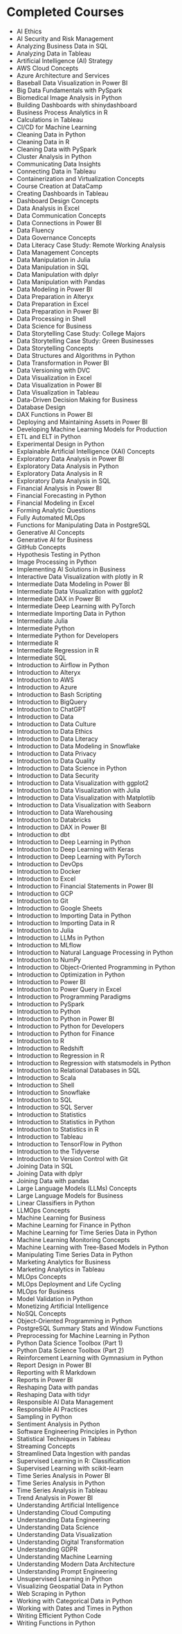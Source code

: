 
# Completed Courses

- AI Ethics
- AI Security and Risk Management
- Analyzing Business Data in SQL
- Analyzing Data in Tableau
- Artificial Intelligence (AI) Strategy
- AWS Cloud Concepts
- Azure Architecture and Services
- Baseball Data Visualization in Power BI
- Big Data Fundamentals with PySpark
- Biomedical Image Analysis in Python
- Building Dashboards with shinydashboard
- Business Process Analytics in R
- Calculations in Tableau
- CI/CD for Machine Learning
- Cleaning Data in Python
- Cleaning Data in R
- Cleaning Data with PySpark
- Cluster Analysis in Python
- Communicating Data Insights
- Connecting Data in Tableau
- Containerization and Virtualization Concepts
- Course Creation at DataCamp
- Creating Dashboards in Tableau
- Dashboard Design Concepts
- Data Analysis in Excel
- Data Communication Concepts
- Data Connections in Power BI
- Data Fluency
- Data Governance Concepts
- Data Literacy Case Study: Remote Working Analysis
- Data Management Concepts
- Data Manipulation in Julia
- Data Manipulation in SQL
- Data Manipulation with dplyr
- Data Manipulation with Pandas
- Data Modeling in Power BI
- Data Preparation in Alteryx
- Data Preparation in Excel
- Data Preparation in Power BI
- Data Processing in Shell
- Data Science for Business
- Data Storytelling Case Study: College Majors
- Data Storytelling Case Study: Green Businesses
- Data Storytelling Concepts
- Data Structures and Algorithms in Python
- Data Transformation in Power BI
- Data Versioning with DVC
- Data Visualization in Excel
- Data Visualization in Power BI
- Data Visualization in Tableau
- Data-Driven Decision Making for Business
- Database Design
- DAX Functions in Power BI
- Deploying and Maintaining Assets in Power BI
- Developing Machine Learning Models for Production
- ETL and ELT in Python
- Experimental Design in Python
- Explainable Artificial Intelligence (XAI) Concepts
- Exploratory Data Analysis in Power BI
- Exploratory Data Analysis in Python
- Exploratory Data Analysis in R
- Exploratory Data Analysis in SQL
- Financial Analysis in Power BI
- Financial Forecasting in Python
- Financial Modeling in Excel
- Forming Analytic Questions
- Fully Automated MLOps
- Functions for Manipulating Data in PostgreSQL
- Generative AI Concepts
- Generative AI for Business
- GitHub Concepts
- Hypothesis Testing in Python
- Image Processing in Python
- Implementing AI Solutions in Business
- Interactive Data Visualization with plotly in R
- Intermediate Data Modeling in Power BI
- Intermediate Data Visualization with ggplot2
- Intermediate DAX in Power BI
- Intermediate Deep Learning with PyTorch
- Intermediate Importing Data in Python
- Intermediate Julia
- Intermediate Python
- Intermediate Python for Developers
- Intermediate R
- Intermediate Regression in R
- Intermediate SQL
- Introduction to Airflow in Python
- Introduction to Alteryx
- Introduction to AWS
- Introduction to Azure
- Introduction to Bash Scripting
- Introduction to BigQuery
- Introduction to ChatGPT
- Introduction to Data
- Introduction to Data Culture
- Introduction to Data Ethics
- Introduction to Data Literacy
- Introduction to Data Modeling in Snowflake
- Introduction to Data Privacy
- Introduction to Data Quality
- Introduction to Data Science in Python
- Introduction to Data Security
- Introduction to Data Visualization with ggplot2
- Introduction to Data Visualization with Julia
- Introduction to Data Visualization with Matplotlib
- Introduction to Data Visualization with Seaborn
- Introduction to Data Warehousing
- Introduction to Databricks
- Introduction to DAX in Power BI
- Introduction to dbt
- Introduction to Deep Learning in Python
- Introduction to Deep Learning with Keras
- Introduction to Deep Learning with PyTorch
- Introduction to DevOps
- Introduction to Docker
- Introduction to Excel
- Introduction to Financial Statements in Power BI
- Introduction to GCP
- Introduction to Git
- Introduction to Google Sheets
- Introduction to Importing Data in Python
- Introduction to Importing Data in R
- Introduction to Julia
- Introduction to LLMs in Python
- Introduction to MLflow
- Introduction to Natural Language Processing in Python
- Introduction to NumPy
- Introduction to Object-Oriented Programming in Python
- Introduction to Optimization in Python
- Introduction to Power BI
- Introduction to Power Query in Excel
- Introduction to Programming Paradigms
- Introduction to PySpark
- Introduction to Python
- Introduction to Python in Power BI
- Introduction to Python for Developers
- Introduction to Python for Finance
- Introduction to R
- Introduction to Redshift
- Introduction to Regression in R
- Introduction to Regression with statsmodels in Python
- Introduction to Relational Databases in SQL
- Introduction to Scala
- Introduction to Shell
- Introduction to Snowflake
- Introduction to SQL
- Introduction to SQL Server
- Introduction to Statistics
- Introduction to Statistics in Python
- Introduction to Statistics in R
- Introduction to Tableau
- Introduction to TensorFlow in Python
- Introduction to the Tidyverse
- Introduction to Version Control with Git
- Joining Data in SQL
- Joining Data with dplyr
- Joining Data with pandas
- Large Language Models (LLMs) Concepts
- Large Language Models for Business
- Linear Classifiers in Python
- LLMOps Concepts
- Machine Learning for Business
- Machine Learning for Finance in Python
- Machine Learning for Time Series Data in Python
- Machine Learning Monitoring Concepts
- Machine Learning with Tree-Based Models in Python
- Manipulating Time Series Data in Python
- Marketing Analytics for Business
- Marketing Analytics in Tableau
- MLOps Concepts
- MLOps Deployment and Life Cycling
- MLOps for Business
- Model Validation in Python
- Monetizing Artificial Intelligence
- NoSQL Concepts
- Object-Oriented Programming in Python
- PostgreSQL Summary Stats and Window Functions
- Preprocessing for Machine Learning in Python
- Python Data Science Toolbox (Part 1)
- Python Data Science Toolbox (Part 2)
- Reinforcement Learning with Gymnasium in Python
- Report Design in Power BI
- Reporting with R Markdown
- Reports in Power BI
- Reshaping Data with pandas
- Reshaping Data with tidyr
- Responsible AI Data Management
- Responsible AI Practices
- Sampling in Python
- Sentiment Analysis in Python
- Software Engineering Principles in Python
- Statistical Techniques in Tableau
- Streaming Concepts
- Streamlined Data Ingestion with pandas
- Supervised Learning in R: Classification
- Supervised Learning with scikit-learn
- Time Series Analysis in Power BI
- Time Series Analysis in Python
- Time Series Analysis in Tableau
- Trend Analysis in Power BI
- Understanding Artificial Intelligence
- Understanding Cloud Computing
- Understanding Data Engineering
- Understanding Data Science
- Understanding Data Visualization
- Understanding Digital Transformation
- Understanding GDPR
- Understanding Machine Learning
- Understanding Modern Data Architecture
- Understanding Prompt Engineering
- Unsupervised Learning in Python
- Visualizing Geospatial Data in Python
- Web Scraping in Python
- Working with Categorical Data in Python
- Working with Dates and Times in Python
- Writing Efficient Python Code
- Writing Functions in Python
